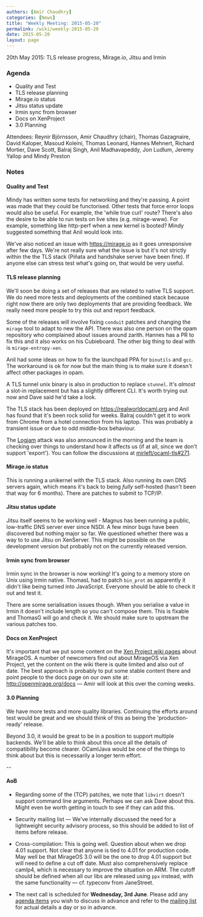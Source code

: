 ```yaml
---
authors: [Amir Chaudhry]
categories: [News]
title: "Weekly Meeting: 2015-05-20"
permalink: /wiki/weekly-2015-05-20
date: 2015-05-20
layout: page
---
```


20th May 2015: TLS release progress, Mirage.io, Jitsu and Irmin

### Agenda ###

- Quality and Test
- TLS release planning
- Mirage.io status
- Jitsu status update
- Irmin sync from browser
- Docs on XenProject
- 3.0 Planning

Attendees: Reynir Björnsson, Amir Chaudhry (chair), Thomas Gazagnaire,
David Kaloper, Masoud Koleini, Thomas Leonard, Hannes Mehnert,
Richard Mortier, Dave Scott, Balraj Singh, Anil Madhavapeddy, Jon Ludlum,
Jeremy Yallop and Mindy Preston


### Notes ###

#### Quality and Test ####

Mindy has written some tests for networking and they're passing. A point was
made that they could be functorised.  Other tests that force error loops would
also be useful. For example, the 'while true curl' route?  There's also the
desire to be able to run tests on live sites (e.g. mirage-www).  For example,
something like http-perf when a new kernel is booted? Mindy suggested
something that Anil would look into.

We've also noticed an issue with <https://mirage.io> as it goes unresponsive
after few days.  We're not really sure what the issue is but it's not strictly
within the the TLS stack (Piñata and handshake server have been fine).  If
anyone else can stress test what's going on, that would be very useful.  


#### TLS release planning ####

We'll soon be doing a set of releases that are related to native TLS support.
We do need more tests and deployments of the combined stack because right now
there are only two deployments that are providing feedback.  We really need
more people to try this out and report feedback.

Some of the releases will involve fixing `conduit` patches and changing the
`mirage` tool to adapt to new the API.  There was also one person on the opam
repository who complained about issues around zarith. Hannes has a PR to fix
this and it also works on his Cubieboard. The other big thing to deal with is
`mirage-entropy-xen`.  

Anil had some ideas on how to fix the launchpad PPA for `binutils` and `gcc`.
The workaround is ok for now but the main thing is to make sure it doesn't
affect other packages in opam. 

A TLS tunnel unix binary is also in production to replace `stunnel`. It's
*almost* a slot-in replacement but has a slightly different CLI. It's worth
trying out now and Dave said he'd take a look.

The TLS stack has been deployed on <https://realworldocaml.org> and Anil has
found that it's been rock solid for weeks. Balraj couldn't get it to work from
Chrome from a hotel connection from his laptop. This was probably a transient
issue or due to odd middle-box behaviour.
<!-- Not sure if this was a transient issue or we should blame the NSA. -->  

The [Logjam][] attack was also announced in the morning and the team is
checking over things to understand how it affects us (if at all, since we
don't support 'export'). You can follow the discussions at
[mirleft/ocaml-tls#271][271].

[Logjam]: https://weakdh.org
[271]: https://github.com/mirleft/ocaml-tls/issues/271


#### Mirage.io status ####

This is running a unikernel with the TLS stack.  Also running its own DNS
servers again, which means it's back to being *fully* self-hosted (hasn't been
that way for 6 months). There are patches to submit to TCP/IP. 


#### Jitsu status update ####

Jitsu itself seems to be working well - Magnus has been running a public,
low-traffic DNS server ever since NSDI. A few minor bugs have been discovered
but nothing major so far.  We questioned whether there was a way to to use
Jitsu on XenServer. This might be possible on the development version but
probably not on the currently released version.


#### Irmin sync from browser #### 

Irmin sync in the browser is now working!  It's going to a memory store on
Unix using Irmin native. ThomasL had to patch `bin_prot` as apparently it
didn't like being turned into JavaScript. Everyone should be able to check it
out and test it. 

There are some serialisation issues though. When you serialise a value in
Irmin it doesn't include length so you can't compose them. This is fixable and
ThomasG will go and check it. We should make sure to upstream the various
patches too.


#### Docs on XenProject ####

It's important that we put some content on the
[Xen Project wiki pages][xen-wiki] about MirageOS. A number of newcomers find
out about MirageOS via Xen Project, yet the content on the wiki there is quite
limited and also out of date.  The best approach is probably to put some
stable content there and point people to the docs page on our own site at:
<http://openmirage.org/docs> — Amir will look at this over the coming weeks.

[xen-wiki]: http://wiki.xenproject.org/wiki/Category:Mirage_Devel

#### 3.0 Planning ####

We have more tests and more quality libraries. Continuing the efforts around
test would be great and we should think of this as being the
'production-ready' release.

Beyond 3.0, it would be great to be in a position to support multiple backends.
We'll be able to think about this once all the details of compatibility become
clearer.  OCamlJava would be one of the things to think about but this is
necessarily a longer term effort. 


-- 

#### AoB ####

- Regarding some of the (TCP) patches, we note that `libvirt` doesn't support
command line arguments. Perhaps we can ask Dave about this. Might even be
worth getting in touch to see if they can add this. 

- Security mailing list — We've internally discussed the need for a
lightweight security advisory process, so this should be added to list of
items before release. 

- Cross-compilation: This is going well. Question about when we drop 4.01
support. Not clear that anyone is tied to 4.01 for production code. May well
be that MirageOS 3.0 will be the one to drop 4.01 support but will need to
define a cut off date. Must also comprehensively replace camlp4, which is
necessary to improve the situation on ARM. The cutoff should be defined when
all our libs are released using `ppx` instead, with the same functionality —
cf. typeconv from JaneStreet.

- The next call is scheduled for **Wednesday, 3rd June**. Please add any
[agenda items][call-agenda] you wish to discuss in advance and refer to the
[mailing list][mir-mail] for actual details a day or so in advance.

[call-agenda]: https://github.com/mirage/mirage-www/wiki/Call-Agenda
[mir-mail]: http://lists.xenproject.org/cgi-bin/mailman/listinfo/mirageos-devel
